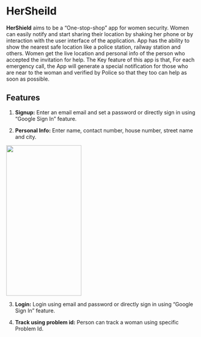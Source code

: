 # HerSheild
**HerShield** aims to be a “One-stop-shop” app for women security. Women can easily notify and start sharing their location by shaking her phone or by 
interaction with the user interface of the application. App has the ability to show the nearest safe location like a police station, railway station and others.
Women get the live location and personal info of the person who accepted the invitation for help. The Key feature of this app is that, For each emergency call,
the App will generate a special notification for those who are near to the woman and verified by Police so that they too can help as soon as possible.
<br/>
## Features
1. **Signup:** Enter an email email and set a password or directly sign in using “Google Sign In” feature.

2. **Personal Info:** Enter name, contact number, house number, street name and city.

<img src="https://drive.google.com/file/d/1GPG_MzrcN4mVLFTAmq0O9xfi-glYPS2k/view?usp=sharing" width="200" height ="400">

3. **Login:** Login using email and password or directly sign in using “Google Sign In” feature.

4. **Track using problem id:** Person can track a woman using specific Problem Id.
